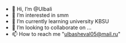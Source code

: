 - 👋 Hi, I’m @Ulbali
- 👀 I’m interested in smm
- 🌱 I’m currently learning university KBSU 
- 💞️ I’m looking to collaborate on ...
- 📫 How to reach me "ulbasheval05@mail.ru"

<!---
Ulbali/Ulbali is a ✨ special ✨ repository because its `README.md` (this file) appears on your GitHub profile.
You can click the Preview link to take a look at your changes.
--->
